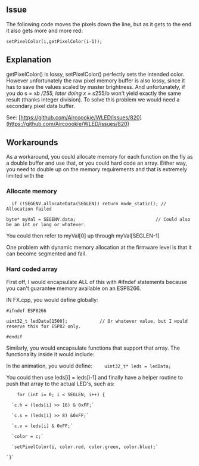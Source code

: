 ## Issue
The following code moves the pixels down the line, but as it gets to the end it also gets more and more red:

`setPixelColor(i,getPixelColor(i-1));`

## Explanation

getPixelColor() is lossy, setPixelColor() perfectly sets the intended color. However unfortunately the raw pixel memory buffer is also lossy, since it has to save the values scaled by master brightness. And unfortunately, if you do s = x*b /255, later doing x = s*255/b won't yield exactly the same result (thanks integer division). To solve this problem we would need a secondary pixel data buffer.

See: [https://github.com/Aircoookie/WLED/issues/820](https://github.com/Aircoookie/WLED/issues/820)

## Workarounds
As a workaround, you could allocate memory for each function on the fly as a double buffer and use that, or you could hard code an array. Either way, you need to double up on the memory requirements and that is extremely limited with the 

### Allocate memory
`  if (!SEGENV.allocateData(SEGLEN)) return mode_static(); // Allocation failed`

  `byte* myVal = SEGENV.data;                              // Could also be an int or long or whatever.`

  You could then refer to myVal[0] up through myVal[SEGLEN-1]

One problem with dynamic memory allocation at the firmware level is that it can become segmented and fail.

### Hard coded array

First off, I would encapsulate ALL of this with #ifndef statements because you can't guarantee memory available on an ESP8266.

IN FX.cpp, you would define globally:

`#ifndef ESP8266`

`uint32_t ledData[1500];            // Or whatever value, but I would reserve this for ESP82 only.`

`#endif`

Similarly, you would encapsulate functions that support that array. The functionality inside it would include:

In the animation, you would define:
`    uint32_t* leds = ledData;`

You could then use leds[i] = leds[i-1] and finally have a helper routine to push that array to the actual LED's, such as:

`    for (int i= 0; i < SEGLEN; i++) {`

      `c.h = (leds[i] >> 16) & 0xFF;`

      `c.s = (leds[i] >> 8) &0xFF;`

      `c.v = leds[i] & 0xFF;`

      `color = c;`

      `setPixelColor(i, color.red, color.green, color.blue);`

    `}`

